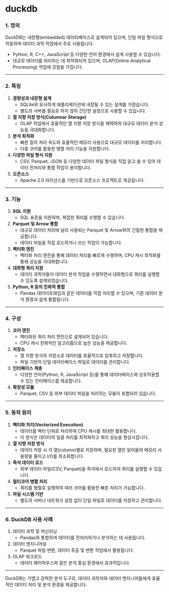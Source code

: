 # duckdb

### 1. **정의**

DuckDB는 내장형(embedded) 데이터베이스로 설계되어 있으며, 단일 파일 형식으로 작동하며 데이터 과학 작업에서 주로 사용됩니다.

- Python, R, C++, JavaScript 등 다양한 언어 환경에서 쉽게 사용할 수 있습니다.
- 대규모 데이터를 처리하는 데 최적화되어 있으며, OLAP(Online Analytical Processing) 작업에 강점을 가집니다.

---

### 2. **특징**

1. **경량성과 내장형 설계**
    - SQLite와 유사하게 애플리케이션에 내장될 수 있는 설계를 가졌습니다.
    - 별도의 서버를 필요로 하지 않아 간단한 설정으로 사용할 수 있습니다.
2. **열 지향 저장 방식(Columnar Storage)**
    - OLAP 작업에서 효율적인 열 지향 저장 방식을 채택하여 대규모 데이터 분석 성능을 극대화합니다.
3. **분석 최적화**
    - 빠른 질의 처리 속도와 효율적인 메모리 사용으로 대규모 데이터를 처리합니다.
    - 다중 코어를 활용한 병렬 처리 기능을 지원합니다.
4. **다양한 파일 형식 지원**
    - CSV, Parquet, JSON 등 다양한 데이터 파일 형식을 직접 읽고 쓸 수 있어 데이터 전처리와 통합 작업이 용이합니다.
5. **오픈소스**
    - Apache 2.0 라이선스를 기반으로 오픈소스 프로젝트로 제공됩니다.

---

### 3. **기능**

1. **SQL 지원**
    - SQL 표준을 지원하며, 복잡한 쿼리를 수행할 수 있습니다.
2. **Parquet 및 Arrow 통합**
    - 대규모 데이터 처리에 널리 사용되는 Parquet 및 Arrow와의 긴밀한 통합을 제공합니다.
    - 데이터 파일을 직접 로드하거나 쓰는 작업이 가능합니다.
3. **벡터화 엔진**
    - 벡터화 처리 엔진을 통해 데이터 처리를 빠르게 수행하며, CPU 캐시 최적화를 통해 성능을 극대화합니다.
4. **대화형 쿼리 지원**
    - 데이터 과학자들이 데이터 분석 작업을 수행하면서 대화형으로 쿼리를 실행할 수 있도록 설계되었습니다.
5. **Python, R 등의 친화적 통합**
    - Pandas 데이터프레임과 같은 데이터를 직접 처리할 수 있으며, 기존 데이터 분석 환경과 쉽게 통합됩니다.

---

### 4. **구성**

1. **코어 엔진**
    - 벡터화된 쿼리 처리 엔진으로 설계되어 있습니다.
    - CPU 캐시 친화적인 알고리즘으로 높은 성능을 제공합니다.
2. **저장소**
    - 열 지향 방식의 저장소로 데이터를 효율적으로 압축하고 저장합니다.
    - 파일 기반의 단일 데이터베이스 파일로 데이터를 관리합니다.
3. **인터페이스 계층**
    - 다양한 언어(Python, R, JavaScript 등)를 통해 데이터베이스와 상호작용할 수 있는 인터페이스를 제공합니다.
4. **확장성 모듈**
    - Parquet, CSV 등 외부 데이터 파일을 처리하는 모듈이 포함되어 있습니다.

---

### 5. **동작 원리**

1. **벡터화 처리(Vectorized Execution)**
    - 데이터를 벡터 단위로 처리하여 CPU 캐시를 최대한 활용합니다.
    - 이 방식은 데이터의 일괄 처리를 최적화하고 쿼리 성능을 향상시킵니다.
2. **열 지향 저장 방식**
    - 데이터 저장 시 각 열(column)별로 저장하며, 필요한 열만 읽어들여 메모리 사용량을 줄이고 I/O를 최소화합니다.
3. **즉석 데이터 로드**
    - 외부 데이터 파일(CSV, Parquet)을 즉석에서 로드하여 쿼리를 실행할 수 있습니다.
4. **멀티코어 병렬 처리**
    - 쿼리를 병렬로 실행하여 여러 코어를 활용한 빠른 처리가 가능합니다.
5. **파일 시스템 기반**
    - 별도의 서버나 네트워크 설정 없이 단일 파일로 데이터를 저장하고 관리합니다.

---

### 6. **DuckDB 사용 사례**

1. 데이터 과학 및 머신러닝
    - Pandas와 통합하여 데이터를 전처리하거나 분석하는 데 사용됩니다.
2. 데이터 엔지니어링
    - Parquet 파일 변환, 데이터 추출 및 변환 작업에서 활용됩니다.
3. OLAP 워크로드
    - 데이터 웨어하우스와 같은 분석 중심 환경에서 효과적입니다.

---

DuckDB는 가볍고 강력한 분석 도구로, 데이터 과학자와 데이터 엔지니어들에게 효율적인 데이터 처리 및 분석 환경을 제공합니다.
